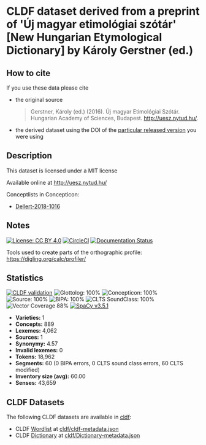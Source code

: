 # CLDF dataset derived from a preprint of 'Új magyar etimológiai szótár' [New Hungarian Etymological Dictionary] by Károly Gerstner (ed.)

## How to cite

If you use these data please cite
- the original source
  > Gerstner, Károly (ed.) (2016). Új magyar Etimológiai Szótár. Hungarian Academy of Sciences, Budapest. http://uesz.nytud.hu/.
- the derived dataset using the DOI of the [particular released version](../../releases/) you were using

## Description


This dataset is licensed under a MIT license

Available online at http://uesz.nytud.hu/


Conceptlists in Concepticon:
- [Dellert-2018-1016](https://concepticon.clld.org/contributions/Dellert-2018-1016)
## Notes

[![License: CC BY 4.0](https://mirrors.creativecommons.org/presskit/buttons/88x31/svg/by.svg)](https://creativecommons.org/licenses/by/4.0/)
[![CircleCI](https://dl.circleci.com/status-badge/img/gh/martino-vic/ronataswestoldturkic/tree/main.svg?style=svg)](https://dl.circleci.com/status-badge/redirect/gh/martino-vic/ronataswestoldturkic/tree/main)
[![Documentation Status](https://readthedocs.org/projects/ronataswestoldturkic/badge/?version=latest)](https://ronataswestoldturkic.readthedocs.io/en/latest/?badge=latest)

Tools used to create parts of the orthographic profile: https://digling.org/calc/profiler/



## Statistics


[![CLDF validation](https://github.com/martino-vic/gerstnerhungarian/workflows/CLDF-validation/badge.svg)](https://github.com/martino-vic/gerstnerhungarian/actions?query=workflow%3ACLDF-validation)
![Glottolog: 100%](https://img.shields.io/badge/Glottolog-100%25-brightgreen.svg "Glottolog: 100%")
![Concepticon: 100%](https://img.shields.io/badge/Concepticon-100%25-brightgreen.svg "Concepticon: 100%")
![Source: 100%](https://img.shields.io/badge/Source-100%25-brightgreen.svg "Source: 100%")
![BIPA: 100%](https://img.shields.io/badge/BIPA-100%25-brightgreen.svg "BIPA: 100%")
![CLTS SoundClass: 100%](https://img.shields.io/badge/CLTS%20SoundClass-100%25-brightgreen.svg "CLTS SoundClass: 100%")
![Vector Coverage 88%](https://img.shields.io/badge/Vector_Coverage-88%25-brightgreen)
[![SpaCy v3.5.1](https://img.shields.io/badge/SpaCy-v3.2.0-blue)](https://pypi.org/project/spacy/)

- **Varieties:** 1
- **Concepts:** 889
- **Lexemes:** 4,062
- **Sources:** 1
- **Synonymy:** 4.57
- **Invalid lexemes:** 0
- **Tokens:** 18,962
- **Segments:** 60 (0 BIPA errors, 0 CLTS sound class errors, 60 CLTS modified)
- **Inventory size (avg):** 60.00
- **Senses:** 43,659

## CLDF Datasets

The following CLDF datasets are available in [cldf](cldf):

- CLDF [Wordlist](https://github.com/cldf/cldf/tree/master/modules/Wordlist) at [cldf/cldf-metadata.json](cldf/cldf-metadata.json)
- CLDF [Dictionary](https://github.com/cldf/cldf/tree/master/modules/Dictionary) at [cldf/Dictionary-metadata.json](cldf/Dictionary-metadata.json)
